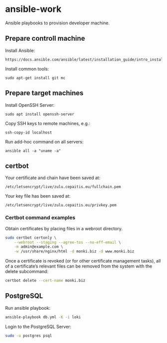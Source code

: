 # ansible-work

Ansible playbooks to provision developer machine.

## Prepare controll machine

Install Ansible:

    https://docs.ansible.com/ansible/latest/installation_guide/intro_installation.html

Install common tools:

    sudo apt-get install git mc

## Prepare target machines

Install OpenSSH Server:

    sudo apt install openssh-server

Copy SSH keys to remote machines, e.g.:

    ssh-copy-id localhost

Run add-hoc command on all servers:

    ansible all -a "uname -a"

## certbot

Your certificate and chain have been saved at:

    /etc/letsencrypt/live/zulu.cepaitis.eu/fullchain.pem

Your key file has been saved at:

    /etc/letsencrypt/live/zulu.cepaitis.eu/privkey.pem

### Certbot command examples

Obtain certificates by placing files in a webroot directory.

```bash
sudo certbot certonly \
    --webroot --staging --agree-tos --no-eff-email \
    -m admin@example.com \
    -w /usr/share/nginx/html -d monki.biz -d www.monki.biz
```

Once a certificate is revoked (or for other certificate management tasks), all of a certificate’s relevant files can be removed from the system with the delete subcommand:

```bash
certbot delete --cert-name monki.biz
```

## PostgreSQL

Run ansible playbook:

```bash
ansible-playbook db.yml -K -i loki
```

Login to the PostgreSQL Server:

```bash
sudo -u postgres psql
```
